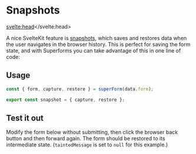 <script lang="ts">
	import Form from './Form.svelte'
  import Next from '$lib/Next.svelte'
	import SuperDebug from 'sveltekit-superforms/client/SuperDebug.svelte'
  import { concepts } from '$lib/navigation/sections'
  import { superForm } from 'sveltekit-superforms/client';

	export let data;

  const { form, errors, enhance, message, capture, restore, reset } = superForm(data.form, {
    taintedMessage: null
  });

  export const snapshot = { capture, restore }
</script>

# Snapshots

<svelte:head><title>Snapshots</title></svelte:head>

A nice SvelteKit feature is [snapshots](https://kit.svelte.dev/docs/snapshots), which saves and restores data when the user navigates in the browser history. This is perfect for saving the form state, and with Superforms you can take advantage of this in one line of code:

## Usage

```ts
const { form, capture, restore } = superForm(data.form);

export const snapshot = { capture, restore };
```

## Test it out

Modify the form below without submitting, then click the browser back button and then forward again. The form should be restored to its intermediate state. (`taintedMessage` is set to `null` for this example.)

<Form {form} {errors} {enhance} {message} {reset} />

<Next section={concepts} />
